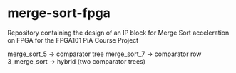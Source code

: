 # merge-sort-fpga
Repository containing the design of an IP block for Merge Sort acceleration on FPGA for the FPGA101 PiA Course Project

merge_sort_5 -> comparator tree
merge_sort_7 -> comparator row
3_merge_sort -> hybrid (two comparator trees)
